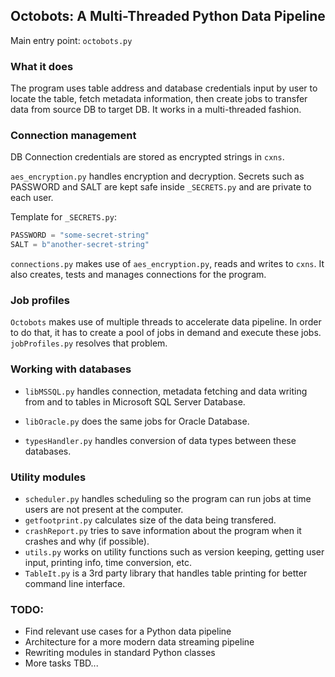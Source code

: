 ## Octobots: A Multi-Threaded Python Data Pipeline

Main entry point: `octobots.py`

### What it does

The program uses table address and database credentials input by user to locate the table, fetch metadata information, then create jobs to transfer data from source DB to target DB. It works in a multi-threaded fashion.

### Connection management

DB Connection credentials are stored as encrypted strings in `cxns`.

`aes_encryption.py` handles encryption and decryption.
Secrets such as PASSWORD and SALT are kept safe inside `_SECRETS.py` and are private to each user.

Template for `_SECRETS.py`:

```Python
PASSWORD = "some-secret-string"
SALT = b"another-secret-string"
```

`connections.py` makes use of `aes_encryption.py`, reads and writes to `cxns`. It also creates, tests and manages connections for the program.

### Job profiles

`Octobots` makes use of multiple threads to accelerate data pipeline. In order to do that, it has to create a pool of jobs in demand and execute these jobs. `jobProfiles.py` resolves that problem.

### Working with databases

- `libMSSQL.py` handles connection, metadata fetching and data writing from and to tables in Microsoft SQL Server Database.
- `libOracle.py` does the same jobs for Oracle Database.

- `typesHandler.py` handles conversion of data types between these databases.

### Utility modules

- `scheduler.py` handles scheduling so the program can run jobs at time users are not present at the computer.
- `getfootprint.py` calculates size of the data being transfered.
- `crashReport.py` tries to save information about the program when it crashes and why (if possible).
- `utils.py` works on utility functions such as version keeping, getting user input, printing info, time conversion, etc.
- `TableIt.py` is a 3rd party library that handles table printing for better command line interface.

### TODO:

- Find relevant use cases for a Python data pipeline
- Architecture for a more modern data streaming pipeline
- Rewriting modules in standard Python classes
- More tasks TBD...
